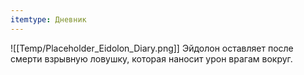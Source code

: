 ```yaml
---
itemtype: Дневник
---
```

![[Temp/Placeholder_Eidolon_Diary.png]]
Эйдолон оставляет после смерти взрывную ловушку, которая наносит урон врагам вокруг.
